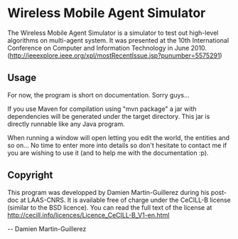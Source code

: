 Wireless Mobile Agent Simulator
===============================

The Wireless Mobile Agent Simulator is a simulator to test out
high-level algorithms on multi-agent system. It was presented
at the 10th International Conference on Computer and Information
Technology in June 2010.
(http://ieeexplore.ieee.org/xpl/mostRecentIssue.jsp?punumber=5575291)

Usage
-----

For now, the program is short on documentation. Sorry guys...

If you use Maven for compilation using "mvn package" a
jar with dependencies will be generated under the target
directory. This jar is directly runnable like any Java
program.

When running a window will open letting you edit the
world, the entities and so on... No time to enter more
into details so don't hesitate to contact me if you are
wishing to use it (and to help me with the documentation :p).

Copyright
---------
This program was developped by Damien Martin-Guillerez during
his post-doc at LAAS-CNRS. It is available free of charge under
the CeCILL-B license (similar to the BSD licence). You
can read the full text of the license at
http://cecill.info/licences/Licence_CeCILL-B_V1-en.html

-- Damien Martin-Guillerez <dmg at online dash go dot com>

